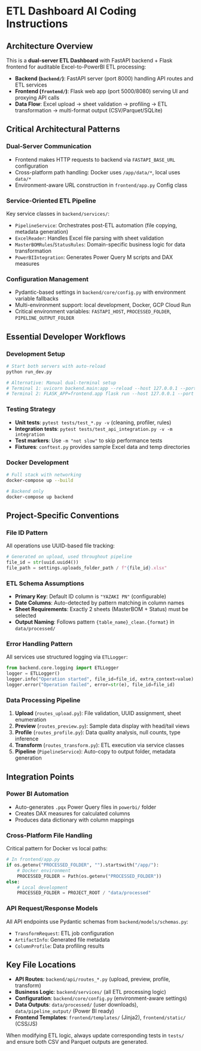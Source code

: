 # ETL Dashboard AI Coding Instructions

## Architecture Overview

This is a **dual-server ETL Dashboard** with FastAPI backend + Flask frontend for auditable Excel-to-PowerBI ETL processing:

- **Backend (`backend/`)**: FastAPI server (port 8000) handling API routes and ETL services
- **Frontend (`frontend/`)**: Flask web app (port 5000/8080) serving UI and proxying API calls
- **Data Flow**: Excel upload → sheet validation → profiling → ETL transformation → multi-format output (CSV/Parquet/SQLite)

## Critical Architectural Patterns

### Dual-Server Communication
- Frontend makes HTTP requests to backend via `FASTAPI_BASE_URL` configuration
- Cross-platform path handling: Docker uses `/app/data/*`, local uses `data/*`
- Environment-aware URL construction in `frontend/app.py` Config class

### Service-Oriented ETL Pipeline
Key service classes in `backend/services/`:
- `PipelineService`: Orchestrates post-ETL automation (file copying, metadata generation)
- `ExcelReader`: Handles Excel file parsing with sheet validation
- `MasterBOMRules`/`StatusRules`: Domain-specific business logic for data transformation
- `PowerBIIntegration`: Generates Power Query M scripts and DAX measures

### Configuration Management
- Pydantic-based settings in `backend/core/config.py` with environment variable fallbacks
- Multi-environment support: local development, Docker, GCP Cloud Run
- Critical environment variables: `FASTAPI_HOST`, `PROCESSED_FOLDER`, `PIPELINE_OUTPUT_FOLDER`

## Essential Developer Workflows

### Development Setup
```bash
# Start both servers with auto-reload
python run_dev.py

# Alternative: Manual dual-terminal setup
# Terminal 1: uvicorn backend.main:app --reload --host 127.0.0.1 --port 8000
# Terminal 2: FLASK_APP=frontend.app flask run --host 127.0.0.1 --port 5000
```

### Testing Strategy
- **Unit tests**: `pytest tests/test_*.py -v` (cleaning, profiler, rules)
- **Integration tests**: `pytest tests/test_api_integration.py -v -m integration`
- **Test markers**: Use `-m "not slow"` to skip performance tests
- **Fixtures**: `conftest.py` provides sample Excel data and temp directories

### Docker Development
```bash
# Full stack with networking
docker-compose up --build

# Backend only
docker-compose up backend
```

## Project-Specific Conventions

### File ID Pattern
All operations use UUID-based file tracking:
```python
# Generated on upload, used throughout pipeline
file_id = str(uuid.uuid4())
file_path = settings.uploads_folder_path / f"{file_id}.xlsx"
```

### ETL Schema Assumptions
- **Primary Key**: Default ID column is `"YAZAKI PN"` (configurable)
- **Date Columns**: Auto-detected by pattern matching in column names
- **Sheet Requirements**: Exactly 2 sheets (MasterBOM + Status) must be selected
- **Output Naming**: Follows pattern `{table_name}_clean.{format}` in `data/processed/`

### Error Handling Pattern
All services use structured logging via `ETLLogger`:
```python
from backend.core.logging import ETLLogger
logger = ETLLogger()
logger.info("Operation started", file_id=file_id, extra_context=value)
logger.error("Operation failed", error=str(e), file_id=file_id)
```

### Data Processing Pipeline
1. **Upload** (`routes_upload.py`): File validation, UUID assignment, sheet enumeration
2. **Preview** (`routes_preview.py`): Sample data display with head/tail views
3. **Profile** (`routes_profile.py`): Data quality analysis, null counts, type inference
4. **Transform** (`routes_transform.py`): ETL execution via service classes
5. **Pipeline** (`PipelineService`): Auto-copy to output folder, metadata generation

## Integration Points

### Power BI Automation
- Auto-generates `.pqx` Power Query files in `powerbi/` folder
- Creates DAX measures for calculated columns
- Produces data dictionary with column mappings

### Cross-Platform File Handling
Critical pattern for Docker vs local paths:
```python
# In frontend/app.py
if os.getenv("PROCESSED_FOLDER", "").startswith("/app/"):
    # Docker environment
    PROCESSED_FOLDER = Path(os.getenv("PROCESSED_FOLDER"))
else:
    # Local development
    PROCESSED_FOLDER = PROJECT_ROOT / "data/processed"
```

### API Request/Response Models
All API endpoints use Pydantic schemas from `backend/models/schemas.py`:
- `TransformRequest`: ETL job configuration
- `ArtifactInfo`: Generated file metadata
- `ColumnProfile`: Data profiling results

## Key File Locations

- **API Routes**: `backend/api/routes_*.py` (upload, preview, profile, transform)
- **Business Logic**: `backend/services/` (all ETL processing logic)
- **Configuration**: `backend/core/config.py` (environment-aware settings)
- **Data Outputs**: `data/processed/` (user downloads), `data/pipeline_output/` (Power BI ready)
- **Frontend Templates**: `frontend/templates/` (Jinja2), `frontend/static/` (CSS/JS)

When modifying ETL logic, always update corresponding tests in `tests/` and ensure both CSV and Parquet outputs are generated.
